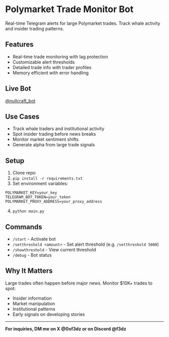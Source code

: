 # Polymarket Trade Monitor Bot

Real-time Telegram alerts for large Polymarket trades. Track whale activity and insider trading patterns.

## Features

- Real-time trade monitoring with lag protection
- Customizable alert thresholds
- Detailed trade info with trader profiles
- Memory efficient with error handling

## Live Bot

[@nullcraft_bot](https://t.me/nullcraft_bot)

## Use Cases

- Track whale traders and institutional activity
- Spot insider trading before news breaks
- Monitor market sentiment shifts
- Generate alpha from large trade signals

## Setup

1. Clone repo
2. `pip install -r requirements.txt` 
3. Set environment variables:
```
POLYMARKET_KEY=your_key
TELEGRAM_BOT_TOKEN=your_token
POLYMARKET_PROXY_ADDRESS=your_proxy_address
```

4. `python main.py`

## Commands

- `/start` - Activate bot
- `/setthreshold <amount>` - Set alert threshold (e.g. `/setthreshold 5000`)
- `/showthreshold` - View current threshold
- `/debug` - Bot status

## Why It Matters

Large trades often happen before major news. Monitor $10K+ trades to spot:
- Insider information
- Market manipulation
- Institutional patterns
- Early signals on developing stories

---

**For inquiries, DM me on X @0xf3dz or on Discord @f3dz**
